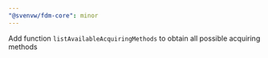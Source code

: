 ```yaml
---
"@svenvw/fdm-core": minor
---
```


Add function `listAvailableAcquiringMethods` to obtain all possible acquiring methods
